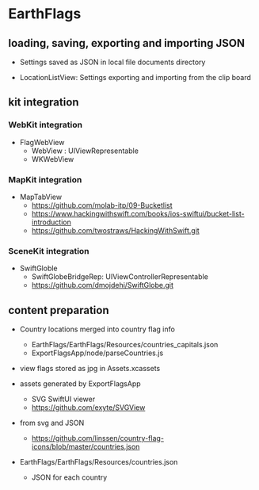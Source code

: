# EarthFlags

## loading, saving, exporting and importing JSON

- Settings saved as JSON in local file documents directory

- LocationListView: Settings exporting and importing from the clip board 

## kit integration

### WebKit integration

- FlagWebView
    - WebView : UIViewRepresentable
    - WKWebView
    
### MapKit integration

- MapTabView
    - https://github.com/molab-itp/09-Bucketlist
    - https://www.hackingwithswift.com/books/ios-swiftui/bucket-list-introduction
    - https://github.com/twostraws/HackingWithSwift.git

### SceneKit integration 

- SwiftGloble
    - SwiftGlobeBridgeRep: UIViewControllerRepresentable
    - https://github.com/dmojdehi/SwiftGlobe.git


## content preparation

- Country locations merged into country flag info
    - EarthFlags/EarthFlags/Resources/countries_capitals.json
    - ExportFlagsApp/node/parseCountries.js

- view flags stored as jpg in Assets.xcassets

- assets generated by ExportFlagsApp
    - SVG SwiftUI viewer
    - https://github.com/exyte/SVGView

- from svg and JSON
    - https://github.com/linssen/country-flag-icons/blob/master/countries.json

- EarthFlags/EarthFlags/Resources/countries.json
    - JSON for each country
